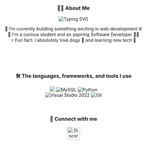 <div align="center">
<h3 align="center">🙋‍♂️&nbsp;About Me</h3>
<p align="center">
  <img src="https://readme-typing-svg.demolab.com?font=Fira+Code&size=22&pause=1000&center=true&vCenter=true&width=480&lines=Hi+there!+I'm+Denis+%F0%9F%91%8B;I+love+and+wish+to+create+and+build;I+live+and+breathe+programming+%F0%9F%94%A5" alt="Typing SVG" />
</p>
<p align="center">
  🔭 I’m currently building something exciting in web development 🌐<br>
  💼 I'm a curious student and an aspiring Software Developer 👨‍💻<br>
  ⚡️ Fun fact: I absolutely love dogs 🐶 and learning new tech 🧠<br>
</p>

<br><br><br>

<h3>🛠&nbsp;The languages, frameworks, and tools I use</h3>
<img src="https://img.shields.io/badge/C++-blue?style=for-the-badge&logo=cplusplus">
<img src="https://img.shields.io/badge/MySQL-415666?style=for-the-badge&logo=mysql&logoColor=#42759C" title="MySQL">
<img src="https://img.shields.io/badge/Python-5388b5?style=for-the-badge&logo=python&logoColor=3776AB" title="Python">
<br>
<img src="https://img.shields.io/badge/Visual%20Studio%202022-4B0082?style=for-the-badge&logo=visual-studio-2022&logoColor=cfa8ff" title="Visual Studio 2022">
<img src="https://img.shields.io/badge/Git-701f0b?style=for-the-badge&logo=git&logoColor=F05032" title="Git">
<br><br><br>

<h3>🔗&nbsp;Connect with me</h3>
<a href="https://discord.com/users/824543148704661514"><img src="https://skillicons.dev/icons?theme=dark&i=discord" width="40" height="40" title="Discord"></a>
</div>
